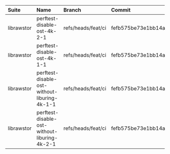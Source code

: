 | Suite | Name | Branch | Commit | Date | Read IOPS | Read Latency | Write IOPS | Write Latency |
| :---  | :--- | :---   | :---   | :--- |      ---: |         ---: |       ---: |          ---: |
| librawstor | perftest-disable-ost-4k-2-1 | refs/heads/feat/ci | fefb575be73e1bb14a2238840afee14c5e6f7e7e | 2025-08-06T22:52:13+00:00 | 76947.157895 | 4156.204079 | 76841.157895 | 20961.84937 |
| librawstor | perftest-disable-ost-4k-1-1 | refs/heads/feat/ci | fefb575be73e1bb14a2238840afee14c5e6f7e7e | 2025-08-06T22:52:13+00:00 | 32808.526316 | 3022.92072 | 32787.368421 | 26573.844302 |
| librawstor | perftest-disable-ost-without-liburing-4k-1-1 | refs/heads/feat/ci | fefb575be73e1bb14a2238840afee14c5e6f7e7e | 2025-08-06T22:52:19+00:00 | 141089.684211 | 2906.664604 | 140899.157895 | 3629.185975 |
| librawstor | perftest-disable-ost-without-liburing-4k-2-1 | refs/heads/feat/ci | fefb575be73e1bb14a2238840afee14c5e6f7e7e | 2025-08-06T22:52:19+00:00 | 214942.526316 | 1856.246673 | 214681.684211 | 6953.868921 |
